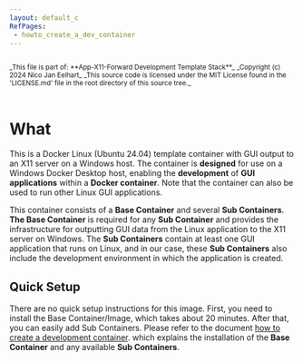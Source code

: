 ```yaml
---
layout: default_c
RefPages:
 - howto_create_a_dev_container
--- 
```


<small>
<br>
_This file is part of: **App-X11-Forward Development Template Stack**_
_Copyright (c) 2024 Nico Jan Eelhart_
_This source code is licensed under the MIT License found in the  'LICENSE.md' file in the root directory of this source tree._
</small>
<br><br>

# What
This is a Docker Linux (Ubuntu 24.04) template container with GUI output to an X11 server on a Windows host. The container is **designed** for use on a Windows Docker Desktop host, enabling the **development** of **GUI applications** within a **Docker container**. Note that the container can also be used to run other Linux GUI applications.

This container consists of a **Base Container** and several **Sub Containers**. **The Base Container** is required for any **Sub Container** and provides the infrastructure for outputting GUI data from the Linux application to the X11 server on Windows. The **Sub Containers** contain at least one GUI application that runs on Linux, and in our case, these **Sub Containers** also include the development environment in which the application is created.

## Quick Setup
There are no quick setup instructions for this image. First, you need to install the Base Container/Image, which takes about 20 minutes. After that, you can easily add Sub Containers. Please refer to the document [how to create a development container](./Howtos/howto_create_a_dev_container). which explains the installation of the **Base Container** and any available **Sub Containers**.



